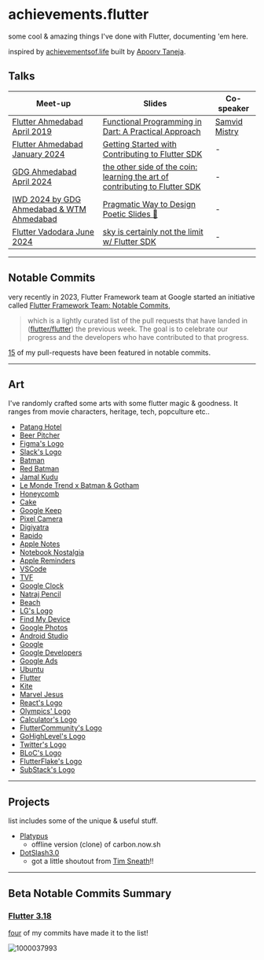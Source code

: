 # achievements.flutter
some cool &amp; amazing things I've done with Flutter, documenting 'em here.

inspired by [achievementsof.life](https://github.com/plxity/achievementsof.life) built by [Apoorv Taneja](https://github.com/plxity).

## Talks

| Meet-up | Slides | Co-speaker
| --- | --- | --- |
| [Flutter Ahmedabad April 2019](https://meetu.ps/e/GBKBb/vTB8J/i) | [Functional Programming in Dart: A Practical Approach](https://speakerdeck.com/piedcipher/functional-programming-in-dart-a-practical-approach) | [Samvid Mistry](https://github.com/samvidmistry)
| [Flutter Ahmedabad January 2024](https://meetu.ps/e/MPCT6/vTB8J/i) | [Getting Started with Contributing to Flutter SDK](https://speakerdeck.com/piedcipher/getting-started-with-contributing-to-flutter-sdk) | - |
| [GDG Ahmedabad April 2024](https://gdg.community.dev/events/details/google-gdg-ahmedabad-presents-the-other-side-of-the-coin-learning-the-art-of-contributing-to-flutter-sdk/) | [the other side of the coin: learning the art of contributing to Flutter SDK](https://speakerdeck.com/piedcipher/the-other-side-of-the-coin-learning-the-art-of-contributing-to-flutter-sdk) | - |
| [IWD 2024 by GDG Ahmedabad & WTM Ahmedabad](https://gdg.community.dev/events/details/google-gdg-ahmedabad-presents-iwd24-women-techmakers-ahmedabad-2024-celebration) | [Pragmatic Way to Design Poetic Slides 🌻](https://speakerdeck.com/piedcipher/pragmatic-way-to-design-poetic-slides) | - |
| [Flutter Vadodara June 2024](https://www.meetup.com/fluttervadodara/events/301779083) | [sky is certainly not the limit w/ Flutter SDK](https://speakerdeck.com/piedcipher/flutter-sdk) | - |

---

## Notable Commits
very recently in 2023, Flutter Framework team at Google started an initiative called [Flutter Framework Team: Notable Commits](https://github.com/flutter/flutter/issues/121415),
> which is a lightly curated list of the pull requests that have landed in ([flutter/flutter](https://github.com/flutter/flutter)) the previous week. The goal is to celebrate our progress and the developers who have contributed to that progress.

[15](https://github.com/flutter/flutter/pulls?q=is%3Apr+author%3Apiedcipher+is%3Aclosed) of my pull-requests have been featured in notable commits.

---

## Art
I've randomly crafted some arts with some flutter magic & goodness. It ranges from movie characters, heritage, tech, popculture etc..

- [Patang Hotel](https://x.com/piedcipher/status/1703405735919378434?s=20)
- [Beer Pitcher](https://x.com/piedcipher/status/1703509089798537623?s=20)
- [Figma's Logo](https://x.com/piedcipher/status/1704201245420929278?s=20)
- [Slack's Logo](https://x.com/piedcipher/status/1704216782838317340?s=20)
- [Batman](https://x.com/piedcipher/status/1705561123682930972?s=20)
- [Red Batman](https://x.com/piedcipher/status/1718006086954066177?s=20)
- [Jamal Kudu](https://x.com/piedcipher/status/1735222078100623424?s=20)
- [Le Monde Trend x Batman & Gotham](https://x.com/piedcipher/status/1765362713050362263?s=20)
- [Honeycomb](https://x.com/piedcipher/status/1768208465070068189?t=24jlK5Xevf5Io7WPnhsDnw&s=09)
- [Cake](https://x.com/piedcipher/status/1768637888198295805?t=b13y163B0DJFdfLxEirnPg&s=09)
- [Google Keep](https://x.com/piedcipher/status/1795355765450166379?s=19)
- [Pixel Camera](https://x.com/piedcipher/status/1796124032716165274?s=19)
- [Digiyatra](https://x.com/piedcipher/status/1796806467493695855?s=19)
- [Rapido](https://x.com/piedcipher/status/1802606754175594982?s=19)
- [Apple Notes](https://x.com/piedcipher/status/1802675010647343601?s=19)
- [Notebook Nostalgia](https://x.com/piedcipher/status/1803526281142870424?s=19)
- [Apple Reminders](https://x.com/piedcipher/status/1804054488300556331?s=19)
- [VSCode](https://x.com/piedcipher/status/1804078163837997087?s=19)
- [TVF](https://x.com/piedcipher/status/1805331173033525560?t=5RIkC6WUu5GCACJAJ1kf9w&s=19)
- [Google Clock](https://x.com/piedcipher/status/1805628779911692708?t=MGUM5NZ8gFTPE-zWGPWY9A&s=19)
- [Natraj Pencil](https://x.com/piedcipher/status/1806665889896394960?s=19)
- [Beach](https://x.com/piedcipher/status/1817129121899577685?t=DbQ7R3SGf1R6Lq2VYqQR9g&s=19)
- [LG's Logo](https://x.com/piedcipher/status/1817573640764100613?t=6Tz6GiDHg-uIo9SVjYqudA&s=19)
- [Find My Device](https://x.com/piedcipher/status/1821577988267524564?t=sNq78eMoWByHDMVamwpAdg&s=19)
- [Google Photos](https://x.com/piedcipher/status/1821596838954492414?t=McbvQ90OQ10h2cJo5P8jPw&s=19)
- [Android Studio](https://x.com/piedcipher/status/1821602870627868879?t=zwyOfoMGaHYClpi7_Tbwew&s=19)
- [Google](https://x.com/piedcipher/status/1821802833672618135?t=EO3wRfecYPs6Ax4eWoDrDw&s=19)
- [Google Developers](https://x.com/piedcipher/status/1821980537042739579?t=Z4DCj3LMSGTbNwgk2f2zaQ&s=19)
- [Google Ads](https://x.com/piedcipher/status/1822017686043251195?t=iigMYoMgpUNZYWwKz2KAyQ&s=19)
- [Ubuntu](https://x.com/piedcipher/status/1822027607543836986?t=3qRv4lH7r3zxTzJQd2bc5A&s=19)
- [Flutter](https://x.com/piedcipher/status/1822545055090982993?t=I8QeEgjSRakIm6gqEtSfsA&s=19)
- [Kite](https://x.com/piedcipher/status/1822581659767636142?t=I-sOe7Tr-K3zrZhjU-6LKA&s=19)
- [Marvel Jesus](https://x.com/piedcipher/status/1822603449277526107?t=JW6kzfat4UvtfRDKuX3ZQg&s=19)
- [React's Logo](https://x.com/piedcipher/status/1822984333591826804?t=8P6fr6kG2i6LH1VJzZW71g&s=19)
- [Olympics' Logo](https://x.com/piedcipher/status/1823015499975794908?t=fKtP8Q6dAzC6wO-gjLgoJw&s=19)
- [Calculator's Logo](https://x.com/piedcipher/status/1824462555580153952)
- [FlutterCommunity's Logo](https://x.com/piedcipher/status/1824499424309248388)
- [GoHighLevel's Logo](https://x.com/piedcipher/status/1824507551708549453)
- [Twitter's Logo](https://x.com/piedcipher/status/1824568094871917025)
- [BLoC's Logo](https://x.com/piedcipher/status/1824727261905387833)
- [FlutterFlake's Logo](https://x.com/piedcipher/status/1824866910661439917)
- [SubStack's Logo](https://x.com/piedcipher/status/1824931982532620479)

---

## Projects
list includes some of the unique & useful stuff.

- [Platypus](https://github.com/auberginedevelopers/platypus)
  - offline version (clone) of carbon.now.sh
- [DotSlash3.0](https://github.com/piedcipher/dotslash3.0)
  - got a little shoutout from [Tim Sneath](https://x.com/timsneath/status/1219880981605208064?s=20)!!
 
---

## Beta Notable Commits Summary

### [Flutter 3.18](https://twitter.com/FlutterDev/status/1740063496010691009?t=KdtTzRGAYUMJmnHHME2Iiw&s=19)

[four](https://github.com/flutter/flutter/releases/tag/3.18.0-0.1.pre) of my commits have made it to the list!

![1000037993](https://github.com/piedcipher/achievements.flutter/assets/13456345/2792fb56-508e-4c0e-8737-8f755c0ee49a)
